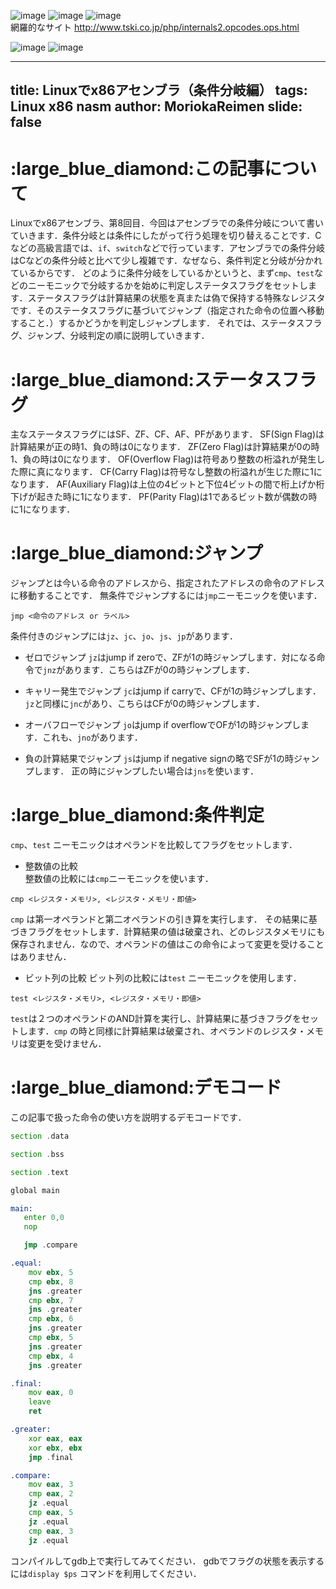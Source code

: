 ![image](https://user-images.githubusercontent.com/46245101/110998131-b72c6980-83c1-11eb-82f6-44673960d7a0.png)
![image](https://user-images.githubusercontent.com/46245101/110998152-bd224a80-83c1-11eb-855a-b414ec77fc53.png)
![image](https://user-images.githubusercontent.com/46245101/110998171-c3b0c200-83c1-11eb-8d88-5d297ff59ce7.png)<br>
網羅的なサイト
http://www.tski.co.jp/php/internals2.opcodes.ops.html

![image](https://user-images.githubusercontent.com/46245101/110998212-d75c2880-83c1-11eb-813a-49dc091cdf16.png)
![image](https://user-images.githubusercontent.com/46245101/110998256-e3e08100-83c1-11eb-9487-72e19ad482d6.png)

---
title: Linuxでx86アセンブラ（条件分岐編）
tags: Linux x86 nasm
author: MoriokaReimen
slide: false
---
# \:large_blue_diamond:この記事について
Linuxでx86アセンブラ、第8回目．今回はアセンブラでの条件分岐について書いていきます．条件分岐とは条件にしたがって行う処理を切り替えることです．Cなどの高級言語では、```if```、```switch```などで行っています．アセンブラでの条件分岐はCなどの条件分岐と比べて少し複雑です．なぜなら、条件判定と分岐が分かれているからです．
どのように条件分岐をしているかというと、まず```cmp```、```test```などのニーモニックで分岐するかを始めに判定しステータスフラグをセットします．ステータスフラグは計算結果の状態を真または偽で保持する特殊なレジスタです．そのステータスフラグに基づいてジャンプ（指定された命令の位置へ移動すること．）するかどうかを判定しジャンプします．
それでは、ステータスフラグ、ジャンプ、分岐判定の順に説明していきます．

# \:large_blue_diamond:ステータスフラグ
主なステータスフラグにはSF、ZF、CF、AF、PFがあります．
SF(Sign Flag)は計算結果が正の時1、負の時は0になります．
ZF(Zero Flag)は計算結果が0の時1、負の時は0になります．
OF(Overflow Flag)は符号あり整数の桁溢れが発生した際に真になります．
CF(Carry Flag)は符号なし整数の桁溢れが生じた際に1になります．
AF(Auxiliary Flag)は上位の4ビットと下位4ビットの間で桁上げか桁下げが起きた時に1になります．
PF(Parity Flag)は1であるビット数が偶数の時に1になります．

# \:large_blue_diamond:ジャンプ
ジャンプとは今いる命令のアドレスから、指定されたアドレスの命令のアドレスに移動することです．
無条件でジャンプするには```jmp```ニーモニックを使います．

```
jmp <命令のアドレス or ラベル>
```

条件付きのジャンプには```jz```、```jc```、```jo```、```js```、```jp```があります．

* ゼロでジャンプ
```jz```はjump if zeroで、ZFが1の時ジャンプします．対になる命令で```jnz```があります．こちらはZFが0の時ジャンプします．

* キャリー発生でジャンプ
```jc```はjump if carryで、CFが1の時ジャンプします．```jz```と同様に```jnc```があり、こちらはCFが0の時ジャンプします．


* オーバフローでジャンプ
```jo```はjump if overflowでOFが1の時ジャンプします．これも、```jno```があります．

* 負の計算結果でジャンプ
```js```はjump if negative signの略でSFが1の時ジャンプします．
正の時にジャンプしたい場合は```jns```を使います．


# \:large_blue_diamond:条件判定
```cmp```、```test``` ニーモニックはオペランドを比較してフラグをセットします．  

* 整数値の比較  
整数値の比較には```cmp```ニーモニックを使います．

```
cmp <レジスタ・メモリ>, <レジスタ・メモリ・即値>
```

```cmp``` は第一オペランドと第二オペランドの引き算を実行します．
その結果に基づきフラグをセットします．計算結果の値は破棄され、どのレジスタメモリにも保存されません．なので、オペランドの値はこの命令によって変更を受けることはありません．

* ビット列の比較
ビット列の比較には```test``` ニーモニックを使用します．

```
test <レジスタ・メモリ>, <レジスタ・メモリ・即値>
```

```test```は２つのオペランドのAND計算を実行し、計算結果に基づきフラグをセットします．```cmp``` の時と同様に計算結果は破棄され、オペランドのレジスタ・メモリは変更を受けません．

# \:large_blue_diamond:デモコード
この記事で扱った命令の使い方を説明するデモコードです．

``` control_flow.asm
section .data

section .bss

section .text

global main

main:
   enter 0,0
   nop

   jmp .compare

.equal:
    mov ebx, 5
    cmp ebx, 8
    jns .greater
    cmp ebx, 7
    jns .greater
    cmp ebx, 6
    jns .greater
    cmp ebx, 5
    jns .greater
    cmp ebx, 4
    jns .greater

.final:
    mov eax, 0
    leave
    ret

.greater:
    xor eax, eax
    xor ebx, ebx
    jmp .final

.compare:
    mov eax, 3
    cmp eax, 2
    jz .equal
    cmp eax, 5
    jz .equal
    cmp eax, 3
    jz .equal

```
コンパイルしてgdb上で実行してみてください．
gdbでフラグの状態を表示するには```display $ps``` コマンドを利用してください．
